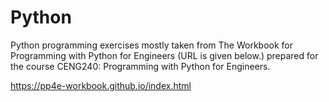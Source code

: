 # Python
Python programming exercises mostly taken from The Workbook for Programming with Python for Engineers (URL is given below.) prepared for the course CENG240: Programming with Python for Engineers. 

https://pp4e-workbook.github.io/index.html
